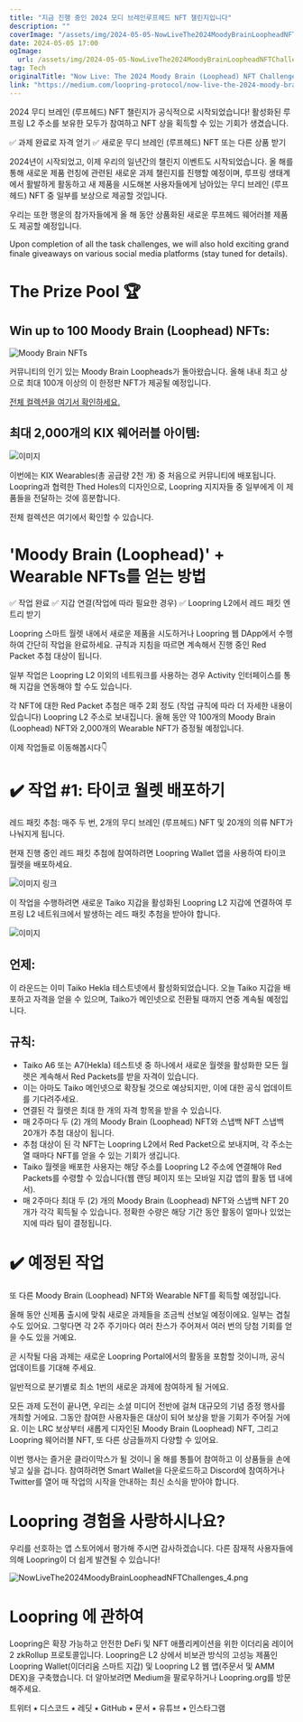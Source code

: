 ```yaml
---
title: "지금 진행 중인 2024 모디 브레인루프헤드 NFT 챌린지입니다"
description: ""
coverImage: "/assets/img/2024-05-05-NowLiveThe2024MoodyBrainLoopheadNFTChallenges_0.png"
date: 2024-05-05 17:00
ogImage: 
  url: /assets/img/2024-05-05-NowLiveThe2024MoodyBrainLoopheadNFTChallenges_0.png
tag: Tech
originalTitle: "Now Live: The 2024 Moody Brain (Loophead) NFT Challenges"
link: "https://medium.com/loopring-protocol/now-live-the-2024-moody-brain-loophead-nft-challenges-882be0c55ce9"
---
```



2024 무디 브레인 (루프헤드) NFT 챌린지가 공식적으로 시작되었습니다! 활성화된 루프링 L2 주소를 보유한 모두가 참여하고 NFT 상을 획득할 수 있는 기회가 생겼습니다.

✅ 과제 완료로 자격 얻기
✅ 새로운 무디 브레인 (루프헤드) NFT 또는 다른 상품 받기

2024년이 시작되었고, 이제 우리의 일년간의 챌린지 이벤트도 시작되었습니다. 올 해를 통해 새로운 제품 런칭에 관련된 새로운 과제 챌린지를 진행할 예정이며, 루프링 생태계에서 활발하게 활동하고 새 제품을 시도해본 사용자들에게 남아있는 무디 브레인 (루프헤드) NFT 중 일부를 보상으로 제공할 것입니다.

우리는 또한 행운의 참가자들에게 올 해 동안 상품화된 새로운 루프헤드 웨어러블 제품도 제공할 예정입니다.



Upon completion of all the task challenges, we will also hold exciting grand finale giveaways on various social media platforms (stay tuned for details).

# The Prize Pool 🏆

## Win up to 100 Moody Brain (Loophead) NFTs:

![Moody Brain NFTs](/assets/img/2024-05-05-NowLiveThe2024MoodyBrainLoopheadNFTChallenges_0.png)



커뮤니티의 인기 있는 Moody Brain Loopheads가 돌아왔습니다. 올해 내내 최고 상으로 최대 100개 이상의 이 한정판 NFT가 제공될 예정입니다.

[전체 컬렉션을 여기서 확인하세요.](링크)

## 최대 2,000개의 KIX 웨어러블 아이템:

![이미지](/assets/img/2024-05-05-NowLiveThe2024MoodyBrainLoopheadNFTChallenges_1.png)



이번에는 KIX Wearables(총 공급량 2천 개) 중 처음으로 커뮤니티에 배포됩니다. Loopring과 협력한 Thed Holes의 디자인으로, Loopring 지지자들 중 일부에게 이 제품들을 전달하는 것에 흥분합니다.

전체 컬렉션은 여기에서 확인할 수 있습니다.

# 'Moody Brain (Loophead)' + Wearable NFTs를 얻는 방법

✅ 작업 완료
✅ 지갑 연결(작업에 따라 필요한 경우)
✅ Loopring L2에서 레드 패킷 엔트리 받기



Loopring 스마트 월렛 내에서 새로운 제품을 시도하거나 Loopring 웹 DApp에서 수행하여 간단히 작업을 완료하세요. 규칙과 지침을 따르면 계속해서 진행 중인 Red Packet 추첨 대상이 됩니다.

일부 작업은 Loopring L2 이외의 네트워크를 사용하는 경우 Activity 인터페이스를 통해 지갑을 연동해야 할 수도 있습니다.

각 NFT에 대한 Red Packet 추첨은 매주 2회 정도 (작업 규칙에 따라 더 자세한 내용이 있습니다) Loopring L2 주소로 보내집니다. 올해 동안 약 100개의 Moody Brain (Loophead) NFT와 2,000개의 Wearable NFT가 증정될 예정입니다.

이제 작업들로 이동해봅시다👇



# ✔️ 작업 #1: 타이코 월렛 배포하기

레드 패킷 추첨: 매주 두 번, 2개의  무디 브레인 (루프헤드) NFT 및 20개의 의류 NFT가 나눠지게 됩니다.

현재 진행 중인 레드 패킷 추첨에 참여하려면 Loopring Wallet 앱을 사용하여 타이코 월렛을 배포하세요.

![이미지 링크](/assets/img/2024-05-05-NowLiveThe2024MoodyBrainLoopheadNFTChallenges_2.png)



이 작업을 수행하려면 새로운 Taiko 지갑을 활성화된 Loopring L2 지갑에 연결하여 루프링 L2 네트워크에서 발생하는 레드 패킷 추첨을 받아야 합니다.

![이미지](/assets/img/2024-05-05-NowLiveThe2024MoodyBrainLoopheadNFTChallenges_3.png)

## 언제:

이 라운드는 이미 Taiko Hekla 테스트넷에서 활성화되었습니다. 오늘 Taiko 지갑을 배포하고 자격을 얻을 수 있으며, Taiko가 메인넷으로 전환될 때까지 연중 계속될 예정입니다.



## 규칙:

- Taiko A6 또는 A7(Hekla) 테스트넷 중 하나에서 새로운 월렛을 활성화한 모든 월렛은 계속해서 Red Packets를 받을 자격이 있습니다.
- 이는 아마도 Taiko 메인넷으로 확장될 것으로 예상되지만, 이에 대한 공식 업데이트를 기다려주세요.
- 연결된 각 월렛은 최대 한 개의 자격 항목을 받을 수 있습니다.
- 매 2주마다 두 (2) 개의 Moody Brain (Loophead) NFT와 스냅백 NFT 스냅백 20개가 추첨 대상이 됩니다.
- 추첨 대상이 된 각 NFT는 Loopring L2에서 Red Packet으로 보내지며, 각 주소는 열 때마다 NFT를 얻을 수 있는 기회가 생깁니다.
- Taiko 월렛을 배포한 사용자는 해당 주소를 Loopring L2 주소에 연결해야 Red Packets를 수령할 수 있습니다(웹 랜딩 페이지 또는 모바일 지갑 앱의 활동 탭 내에서).
- 매 2주마다 최대 두 (2) 개의 Moody Brain (Loophead) NFT와 스냅백 NFT 20개가 각각 획득될 수 있습니다. 정확한 수량은 해당 기간 동안 활동이 얼마나 있었는지에 따라 팀이 결정됩니다.

# ✔️ 예정된 작업

또 다른 Moody Brain (Loophead) NFT와 Wearable NFT를 획득할 예정입니다.



올해 동안 신제품 출시에 맞춰 새로운 과제들을 조금씩 선보일 예정이에요. 일부는 겹칠 수도 있어요. 그렇다면 각 2주 주기마다 여러 찬스가 주어져서 여러 번의 당첨 기회를 얻을 수도 있을 거예요.

곧 시작될 다음 과제는 새로운 Loopring Portal에서의 활동을 포함할 것이니까, 공식 업데이트를 기대해 주세요. 

일반적으로 분기별로 최소 1번의 새로운 과제에 참여하게 될 거에요.

모든 과제 도전이 끝나면, 우리는 소셜 미디어 전반에 걸쳐 대규모의 기념 증정 행사를 개최할 거에요. 그동안 참여한 사용자들은 대상이 되어 보상을 받을 기회가 주어질 거에요. 이는 LRC 보상부터 새롭게 디자인된 Moody Brain (Loophead) NFT, 그리고 Loopring 웨어러블 NFT, 또 다른 상금들까지 다양할 수 있어요.



이번 행사는 즐거운 클라이막스가 될 것이니 올 해를 통틀어 참여하고 이 상품들을 손에 넣고 싶을 겁니다. 참여하려면 Smart Wallet을 다운로드하고 Discord에 참여하거나 Twitter를 열어 매 작업의 시작을 안내하는 최신 소식을 받아야 합니다.

# Loopring 경험을 사랑하시나요?

우리를 선호하는 앱 스토어에서 평가해 주시면 감사하겠습니다. 다른 잠재적 사용자들에 의해 Loopring이 더 쉽게 발견될 수 있습니다!

![NowLiveThe2024MoodyBrainLoopheadNFTChallenges_4.png](/assets/img/2024-05-05-NowLiveThe2024MoodyBrainLoopheadNFTChallenges_4.png)



# Loopring 에 관하여

Loopring은 확장 가능하고 안전한 DeFi 및 NFT 애플리케이션을 위한 이더리움 레이어 2 zkRollup 프로토콜입니다. Loopring은 L2 상에서 비보관 방식의 고성능 제품인 Loopring Wallet(이더리움 스마트 지갑) 및 Loopring L2 웹 앱(주문서 및 AMM DEX)을 구축했습니다. 더 알아보려면 Medium을 팔로우하거나 Loopring.org를 방문해주세요.

트위터 ⭑ 디스코드 ⭑ 레딧 ⭑ GitHub ⭑ 문서 ⭑ 유튜브 ⭑ 인스타그램